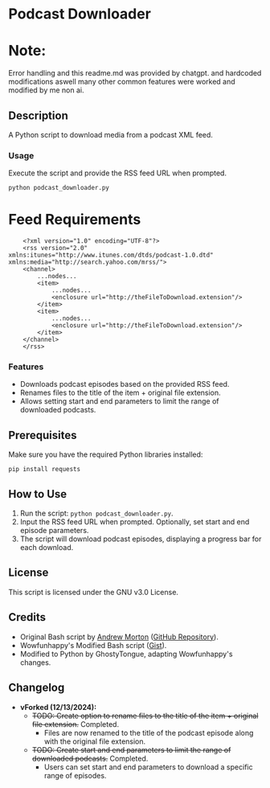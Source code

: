 # Podcast Downloader

# Note:
Error handling and this readme.md was provided by chatgpt. and hardcoded modifications aswell many other common features were worked and modified by me non ai.

## Description

A Python script to download media from a podcast XML feed.

### Usage

Execute the script and provide the RSS feed URL when prompted.

```
python podcast_downloader.py
```

# Feed Requirements

```
	<?xml version="1.0" encoding="UTF-8"?>
	<rss version="2.0" xmlns:itunes="http://www.itunes.com/dtds/podcast-1.0.dtd" xmlns:media="http://search.yahoo.com/mrss/">
  	<channel>
  		...nodes...
		<item>
			...nodes...
			<enclosure url="http://theFileToDownload.extension"/>
		</item>
		<item>
			...nodes...
			<enclosure url="http://theFileToDownload.extension"/>
		</item>
	</channel>
	</rss>
 ```

### Features

- Downloads podcast episodes based on the provided RSS feed.
- Renames files to the title of the item + original file extension.
- Allows setting start and end parameters to limit the range of downloaded podcasts.

## Prerequisites

Make sure you have the required Python libraries installed:

```
pip install requests
```

## How to Use

1. Run the script: `python podcast_downloader.py`.
2. Input the RSS feed URL when prompted. Optionally, set start and end episode parameters.
3. The script will download podcast episodes, displaying a progress bar for each download.

## License

This script is licensed under the GNU v3.0 License.

## Credits

- Original Bash script by [Andrew Morton](https://github.com/mortocks) ([GitHub Repository](https://github.com/mortocks/bash-podcast-download)).
- Wowfunhappy's Modified Bash script ([Gist](https://gist.github.com/Wowfunhappy/e042b04a34b25bfe25d04b28914196d4)).
- Modified to Python by GhostyTongue, adapting Wowfunhappy's changes.

## Changelog

- **vForked (12/13/2024):**
  - ~~TODO: Create option to rename files to the title of the item + original file extension.~~ Completed.
    - Files are now renamed to the title of the podcast episode along with the original file extension.
  - ~~TODO: Create start and end parameters to limit the range of downloaded podcasts.~~ Completed.
    - Users can set start and end parameters to download a specific range of episodes.
```
